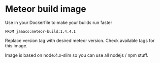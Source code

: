 # Meteor build image

Use in your Dockerfile to make your builds run faster

```
FROM jaaaco:meteor-build:1.4.4.1
```

Replace version tag with desired meteor version. Check available tags for this image.

Image is based on node:4.x-slim so you can use all nodejs / npm stuff.
